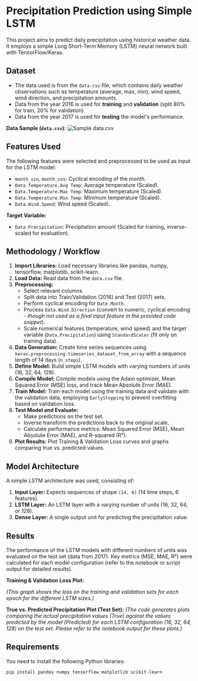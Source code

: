 # Precipitation Prediction using Simple LSTM

This project aims to predict daily precipitation using historical weather data. It employs a simple Long Short-Term Memory (LSTM) neural network built with TensorFlow/Keras.

## Dataset

* The data used is from the `data.csv` file, which contains daily weather observations such as temperature (average, max, min), wind speed, wind direction, and precipitation amounts.
* Data from the year 2016 is used for **training** and **validation** (split 80% for train, 20% for validation).
* Data from the year 2017 is used for **testing** the model's performance.

**Data Sample (`data.csv`):**
![Sample data.csv](image_f9bff5.png)

## Features Used

The following features were selected and preprocessed to be used as input for the LSTM model:

* `month_sin`, `month_cos`: Cyclical encoding of the month.
* `Data.Temperature.Avg Temp`: Average temperature (Scaled).
* `Data.Temperature.Max Temp`: Maximum temperature (Scaled).
* `Data.Temperature.Min Temp`: Minimum temperature (Scaled).
* `Data.Wind.Speed`: Wind speed (Scaled).

**Target Variable:**

* `Data.Precipitation`: Precipitation amount (Scaled for training, inverse-scaled for evaluation).

## Methodology / Workflow

1.  **Import Libraries:** Load necessary libraries like pandas, numpy, tensorflow, matplotlib, scikit-learn.
2.  **Load Data:** Read data from the `data.csv` file.
3.  **Preprocessing:**
    * Select relevant columns.
    * Split data into Train/Validation (2016) and Test (2017) sets.
    * Perform cyclical encoding for `Date.Month`.
    * Process `Data.Wind.Direction` (convert to numeric, cyclical encoding - *though not used as a final input feature in the provided code snippet*).
    * Scale numerical features (temperature, wind speed) and the target variable (`Data.Precipitation`) using `StandardScaler` (fit only on training data).
4.  **Data Generation:** Create time series sequences using `keras.preprocessing.timeseries_dataset_from_array` with a sequence length of 14 days (`n_steps`).
5.  **Define Model:** Build simple LSTM models with varying numbers of units (16, 32, 64, 128).
6.  **Compile Model:** Compile models using the Adam optimizer, Mean Squared Error (MSE) loss, and track Mean Absolute Error (MAE).
7.  **Train Model:** Train each model using the training data and validate with the validation data, employing `EarlyStopping` to prevent overfitting based on validation loss.
8.  **Test Model and Evaluate:**
    * Make predictions on the test set.
    * Inverse transform the predictions back to the original scale.
    * Calculate performance metrics: Mean Squared Error (MSE), Mean Absolute Error (MAE), and R-squared (R²).
9.  **Plot Results:** Plot Training & Validation Loss curves and graphs comparing true vs. predicted values.

## Model Architecture

A simple LSTM architecture was used, consisting of:

1.  **Input Layer:** Expects sequences of shape `(14, 6)` (14 time steps, 6 features).
2.  **LSTM Layer:** An LSTM layer with a varying number of units (16, 32, 64, or 128).
3.  **Dense Layer:** A single output unit for predicting the precipitation value.

## Results

The performance of the LSTM models with different numbers of units was evaluated on the test set (data from 2017). Key metrics (MSE, MAE, R²) were calculated for each model configuration (refer to the notebook or script output for detailed results).

**Training & Validation Loss Plot:**

*(This graph shows the loss on the training and validation sets for each epoch for the different LSTM sizes.)*

**True vs. Predicted Precipitation Plot (Test Set):**
*(The code generates plots comparing the actual precipitation values (True) against the values predicted by the model (Predicted) for each LSTM configuration (16, 32, 64, 128) on the test set. Please refer to the notebook output for these plots.)*

## Requirements

You need to install the following Python libraries:

```bash
pip install pandas numpy tensorflow matplotlib scikit-learn
